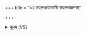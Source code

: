 +++
title = "०२ सपत्नक्षयणमसि सपत्नचातनम्"

+++
<details><summary>मूलम् (VS)</summary>

स॑पत्न॒क्षय॑णमसि सपत्न॒चात॑नं मे दाः॒ स्वाहा॑ ॥
</details>